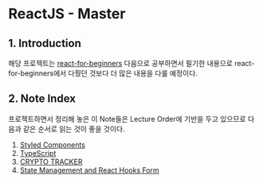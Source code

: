 # ReactJS - Master

## 1. Introduction

해당 프로젝트는 [react-for-beginners](https://github.com/jeongbeomSeo/react-for-beginners) 다음으로 공부하면서 필기한 내용으로 react-for-beginners에서 다뤘던 것보다 더 많은 내용을 다룰 예정이다.

## 2. Note Index

프로젝트하면서 정리해 놓은 이 Note들은 Lecture Order에 기반을 두고 있으므로 다음과 같은 순서로 읽는 것이 좋을 것이다.

1. [Styled Components](./main/styled-components.md)
2. [TypeScript](./main/typeScript.md)
3. [CRYPTO TRACKER](./main/crypto-tracker.md)
4. [State Management and React Hooks Form](main/state-management-and-react-hooks-form.md)
